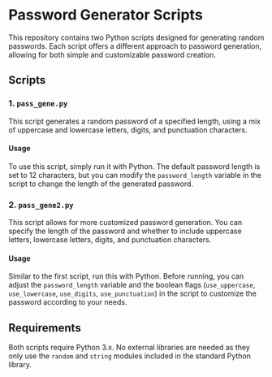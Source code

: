 # Password Generator Scripts

This repository contains two Python scripts designed for generating random passwords. Each script offers a different approach to password generation, allowing for both simple and customizable password creation.

## Scripts

### 1. `pass_gene.py`

This script generates a random password of a specified length, using a mix of uppercase and lowercase letters, digits, and punctuation characters.

#### Usage

To use this script, simply run it with Python. The default password length is set to 12 characters, but you can modify the `password_length` variable in the script to change the length of the generated password.




### 2. `pass_gene2.py`

This script allows for more customized password generation. You can specify the length of the password and whether to include uppercase letters, lowercase letters, digits, and punctuation characters.

#### Usage

Similar to the first script, run this with Python. Before running, you can adjust the `password_length` variable and the boolean flags (`use_uppercase`, `use_lowercase`, `use_digits`, `use_punctuation`) in the script to customize the password according to your needs.




## Requirements

Both scripts require Python 3.x. No external libraries are needed as they only use the `random` and `string` modules included in the standard Python library.


